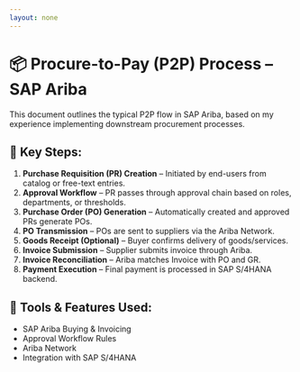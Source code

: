 ```yaml
---
layout: none
---
```


# 📦 Procure-to-Pay (P2P) Process – SAP Ariba

This document outlines the typical P2P flow in SAP Ariba, based on my experience implementing downstream procurement processes.

## 🔄 Key Steps:

1. **Purchase Requisition (PR) Creation** – Initiated by end-users from catalog or free-text entries.
2. **Approval Workflow** – PR passes through approval chain based on roles, departments, or thresholds.
3. **Purchase Order (PO) Generation** – Automatically created and approved PRs generate POs.
4. **PO Transmission** – POs are sent to suppliers via the Ariba Network.
5. **Goods Receipt (Optional)** – Buyer confirms delivery of goods/services.
6. **Invoice Submission** – Supplier submits invoice through Ariba.
7. **Invoice Reconciliation** – Ariba matches Invoice with PO and GR.
8. **Payment Execution** – Final payment is processed in SAP S/4HANA backend.

## 🔧 Tools & Features Used:

- SAP Ariba Buying & Invoicing
- Approval Workflow Rules
- Ariba Network
- Integration with SAP S/4HANA
